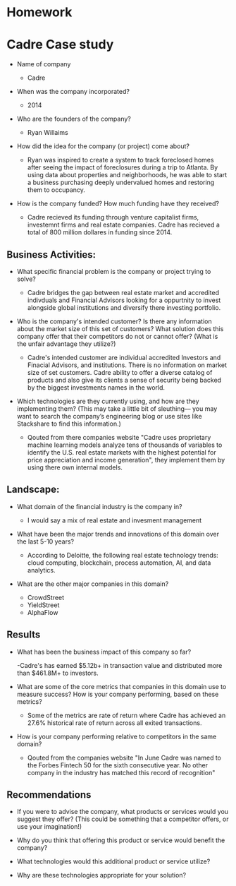 # Homework
# Cadre Case study


* Name of company 

    - Cadre 

* When was the company incorporated? 

    - 2014 

* Who are the founders of the company? 

    - Ryan Willaims 

* How did the idea for the company (or project) come about?

    - Ryan was inspired to create a system to track foreclosed homes after seeing the impact of foreclosures during a trip to Atlanta. By using data about properties and neighborhoods, he was able to start a business purchasing deeply undervalued homes and restoring them to occupancy. 

* How is the company funded? How much funding have they received? 

    - Cadre recieved its funding through venture capitalist firms, investemnt firms and real estate companies. Cadre has recieved a total of 800 million dollares in funding since 2014.


## Business Activities:

* What specific financial problem is the company or project trying to solve?

    - Cadre bridges the gap between real estate market and accredited indivduals and Financial Advisors looking for a oppurtnity to invest alongside global institutions and diversify there investing portfolio. 

* Who is the company's intended customer?  Is there any information about the market size of this set of customers?
What solution does this company offer that their competitors do not or cannot offer? (What is the unfair advantage they utilize?) 

    - Cadre's intended customer are individual accredited Investors and Finacial Advisors, and institutions. There is no information on market size of set customers. Cadre ability to offer a diverse catalog of products and also give its clients a sense of security being backed by the biggest investments names in the world.

* Which technologies are they currently using, and how are they implementing them? (This may take a little bit of sleuthing–– you may want to search the company’s engineering blog or use sites like Stackshare to find this information.) 
    
    - Qouted from there companies website "Cadre uses proprietary machine learning models analyze tens of thousands of variables to identify the U.S. real estate markets with the highest potential for price appreciation and income generation", they implement them by using there own internal models. 

## Landscape:

* What domain of the financial industry is the company in?
    - I would say a mix of real estate and invesment management 

* What have been the major trends and innovations of this domain over the last 5-10 years?
    -   According to Deloitte, the following real estate technology trends: cloud computing, blockchain, process automation, AI, and data analytics. 

* What are the other major companies in this domain? 
    - CrowdStreet
    - YieldStreet
    - AlphaFlow


## Results

* What has been the business impact of this company so far? 
    
    -Cadre's has earned $5.12b+ in transaction value and distributed more than $461.8M+ to investors.

* What are some of the core metrics that companies in this domain use to measure success? How is your company performing, based on these metrics?
    
    - Some of the metrics are rate of return where Cadre has achieved an 
    27.6% historical rate of return across all exited transactions. 

* How is your company performing relative to competitors in the same domain?
   
    - Qouted from the companies website  "In June Cadre was named to the Forbes Fintech 50 for the sixth consecutive year. No other company in the industry has matched this record of recognition"

## Recommendations

* If you were to advise the company, what products or services would you suggest they offer? (This could be something that a competitor offers, or use your imagination!)

* Why do you think that offering this product or service would benefit the company?

* What technologies would this additional product or service utilize?

* Why are these technologies appropriate for your solution?